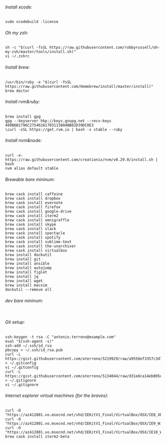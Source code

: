 ###### Install xcode:

	sudo xcodebuild -license	

###### Oh my zsh:

	sh -c "$(curl -fsSL https://raw.githubusercontent.com/robbyrussell/oh-my-zsh/master/tools/install.sh)"
	vi ~/.zshrc
	

###### Install brew:

	/usr/bin/ruby -e "$(curl -fsSL https://raw.githubusercontent.com/Homebrew/install/master/install)"
	brew doctor


###### Install rvm&ruby:
	
	brew install gpg
	gpg --keyserver hkp://keys.gnupg.net --recv-keys 409B6B1796C275462A1703113804BB82D39DC0E3
	\curl -sSL https://get.rvm.io | bash -s stable --ruby
	
###### Install nvm&node:	

	curl -o- https://raw.githubusercontent.com/creationix/nvm/v0.29.0/install.sh | bash
	nvm alias default stable

###### Brewable bare mininum:	

```
brew cask install caffeine
brew cask install dropbox
brew cask install evernote
brew cask install firefox
brew cask install google-drive
brew cask install iterm2
brew cask install omnigraffle
brew cask install skype
brew cask install slack
brew cask install spectacle
brew cask install spotify
brew cask install sublime-text
brew cask install the-unarchiver
brew cask install virtualbox
brew install dockutil
brew install git
brew install ansible
brew install autojump
brew install figlet
brew install jq
brew install wget
brew install macvim
dockutil --remove all
```
###### dev bare mininum:	
```

```
###### Git setup:

	ssh-keygen -t rsa -C "antonio.terreno@example.com"
	eval "$(ssh-agent -s)"
	ssh-add ~/.ssh/id_rsa
	pbcopy < ~/.ssh/id_rsa.pub	
	curl -L https://gist.githubusercontent.com/aterreno/5219929/raw/a9558ef3357c3d7ea730b67fe411fe9313d307d3/.gitconfig > ~/.gitconfig
	vi ~/.gitconfig
	curl -L https://gist.githubusercontent.com/aterreno/5134044/raw/d31e8ca14eb895e77a85652da3869dc29af38f8a/.gitignore > ~/.gitignore 
	vi ~/.gitignore

###### Internet explorer virtual machines (for the braves):

	curl -O "https://az412801.vo.msecnd.net/vhd/IEKitV1_Final/VirtualBox/OSX/IE8_XP/IE8.XP.For.MacVirtualBox.ova"
	curl -O "https://az412801.vo.msecnd.net/vhd/IEKitV1_Final/VirtualBox/OSX/IE9_Win7/IE9.Win7.For.MacVirtualBox.part{1.sfx,2.rar,3.rar,4.rar,5.rar}"
	curl -O "https://az412801.vo.msecnd.net/vhd/IEKitV1_Final/VirtualBox/OSX/IE10_Win8/IE10.Win8.For.MacVirtualBox.part{1.sfx,2.rar,3.rar}"
	brew cask install iterm2-beta
